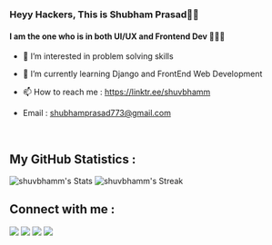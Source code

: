 ### Heyy Hackers, This is Shubham Prasad👋🏼
#### I am the one who is in both UI/UX and Frontend Dev 🧑🏼‍💻

- 👀 I’m interested in problem solving skills
- 🌱 I’m currently learning Django and FrontEnd Web Development
- 📫 How to reach me : https://linktr.ee/shuvbhamm
- Email : shubhamprasad773@gmail.com

  <br>

## My GitHub Statistics : 
![shuvbhamm's Stats](https://github-readme-stats.vercel.app/api?username=shuvbhamm&theme=nightowl&show_icons=true&hide_border=true&count_private=true)
![shuvbhamm's Streak](https://github-readme-streak-stats.herokuapp.com/?user=shuvbhamm&theme=nightowl&hide_border=true)

## Connect with me :
<a target="_blank" href = "https://twitter.com/shuvbhamm"><img src="https://img.icons8.com/fluency/48/twitterx--v1.png"/></a>
<a target="_blank" href = "https://www.linkedin.com/in/shubham---prasad/"><img src="https://img.icons8.com/fluent/48/000000/linkedin.png"/></a>
<a target="_blank" href = "https://www.instagram.com/shuvbhamm/"><img src="https://img.icons8.com/fluent/48/000000/instagram-new.png"/></a>
<a target="_blank" href = "https://behance.net/shubhamprasadblog/"><img src="https://img.icons8.com/color/48/behance.png"/></a>
